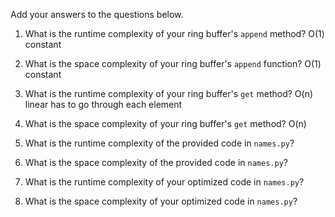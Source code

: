 Add your answers to the questions below.

1. What is the runtime complexity of your ring buffer's `append` method? O(1) constant

2. What is the space complexity of your ring buffer's `append` function? O(1) constant

3. What is the runtime complexity of your ring buffer's `get` method? O(n) linear has to go through each element

4. What is the space complexity of your ring buffer's `get` method? O(n)


5. What is the runtime complexity of the provided code in `names.py`?

6. What is the space complexity of the provided code in `names.py`?

7. What is the runtime complexity of your optimized code in `names.py`?

8. What is the space complexity of your optimized code in `names.py`?
